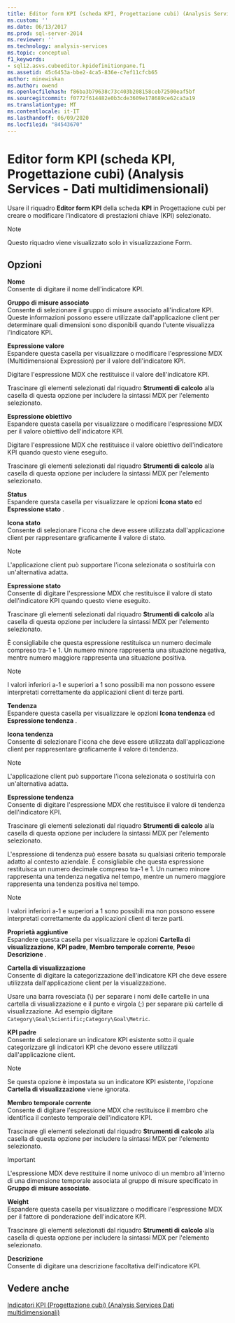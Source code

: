 ```yaml
---
title: Editor form KPI (scheda KPI, Progettazione cubi) (Analysis Services-Dati multidimensionali) | Microsoft Docs
ms.custom: ''
ms.date: 06/13/2017
ms.prod: sql-server-2014
ms.reviewer: ''
ms.technology: analysis-services
ms.topic: conceptual
f1_keywords:
- sql12.asvs.cubeeditor.kpidefinitionpane.f1
ms.assetid: 45c6453a-bbe2-4ca5-836e-c7ef11cfcb65
author: minewiskan
ms.author: owend
ms.openlocfilehash: f86ba3b79638c73c403b208158ceb72500eaf5bf
ms.sourcegitcommit: f0772f614482e0b3cde3609e178689ce62ca3a19
ms.translationtype: MT
ms.contentlocale: it-IT
ms.lasthandoff: 06/09/2020
ms.locfileid: "84543670"
---
```

# <a name="kpi-form-editor-kpis-tab-cube-designer-analysis-services---multidimensional-data"></a>Editor form KPI (scheda KPI, Progettazione cubi) (Analysis Services - Dati multidimensionali)
  Usare il riquadro **Editor form KPI** della scheda **KPI** in Progettazione cubi per creare o modificare l'indicatore di prestazioni chiave (KPI) selezionato.  
  
> [!NOTE]  
>  Questo riquadro viene visualizzato solo in visualizzazione Form.  
  
## <a name="options"></a>Opzioni  
 **Nome**  
 Consente di digitare il nome dell'indicatore KPI.  
  
 **Gruppo di misure associato**  
 Consente di selezionare il gruppo di misure associato all'indicatore KPI. Queste informazioni possono essere utilizzate dall'applicazione client per determinare quali dimensioni sono disponibili quando l'utente visualizza l'indicatore KPI.  
  
 **Espressione valore**  
 Espandere questa casella per visualizzare o modificare l'espressione MDX (Multidimensional Expression) per il valore dell'indicatore KPI.  
  
 Digitare l'espressione MDX che restituisce il valore dell'indicatore KPI.  
  
 Trascinare gli elementi selezionati dal riquadro **Strumenti di calcolo** alla casella di questa opzione per includere la sintassi MDX per l'elemento selezionato.  
  
 **Espressione obiettivo**  
 Espandere questa casella per visualizzare o modificare l'espressione MDX per il valore obiettivo dell'indicatore KPI.  
  
 Digitare l'espressione MDX che restituisce il valore obiettivo dell'indicatore KPI quando questo viene eseguito.  
  
 Trascinare gli elementi selezionati dal riquadro **Strumenti di calcolo** alla casella di questa opzione per includere la sintassi MDX per l'elemento selezionato.  
  
 **Status**  
 Espandere questa casella per visualizzare le opzioni **Icona stato** ed **Espressione stato** .  
  
 **Icona stato**  
 Consente di selezionare l'icona che deve essere utilizzata dall'applicazione client per rappresentare graficamente il valore di stato.  
  
> [!NOTE]  
>  L'applicazione client può supportare l'icona selezionata o sostituirla con un'alternativa adatta.  
  
 **Espressione stato**  
 Consente di digitare l'espressione MDX che restituisce il valore di stato dell'indicatore KPI quando questo viene eseguito.  
  
 Trascinare gli elementi selezionati dal riquadro **Strumenti di calcolo** alla casella di questa opzione per includere la sintassi MDX per l'elemento selezionato.  
  
 È consigliabile che questa espressione restituisca un numero decimale compreso tra-1 e 1. Un numero minore rappresenta una situazione negativa, mentre numero maggiore rappresenta una situazione positiva.  
  
> [!NOTE]  
>  I valori inferiori a-1 e superiori a 1 sono possibili ma non possono essere interpretati correttamente da applicazioni client di terze parti.  
  
 **Tendenza**  
 Espandere questa casella per visualizzare le opzioni **Icona tendenza** ed **Espressione tendenza** .  
  
 **Icona tendenza**  
 Consente di selezionare l'icona che deve essere utilizzata dall'applicazione client per rappresentare graficamente il valore di tendenza.  
  
> [!NOTE]  
>  L'applicazione client può supportare l'icona selezionata o sostituirla con un'alternativa adatta.  
  
 **Espressione tendenza**  
 Consente di digitare l'espressione MDX che restituisce il valore di tendenza dell'indicatore KPI.  
  
 Trascinare gli elementi selezionati dal riquadro **Strumenti di calcolo** alla casella di questa opzione per includere la sintassi MDX per l'elemento selezionato.  
  
 L'espressione di tendenza può essere basata su qualsiasi criterio temporale adatto al contesto aziendale. È consigliabile che questa espressione restituisca un numero decimale compreso tra-1 e 1. Un numero minore rappresenta una tendenza negativa nel tempo, mentre un numero maggiore rappresenta una tendenza positiva nel tempo.  
  
> [!NOTE]  
>  I valori inferiori a-1 e superiori a 1 sono possibili ma non possono essere interpretati correttamente da applicazioni client di terze parti.  
  
 **Proprietà aggiuntive**  
 Espandere questa casella per visualizzare le opzioni **Cartella di visualizzazione**, **KPI padre**, **Membro temporale corrente**, **Peso**e **Descrizione** .  
  
 **Cartella di visualizzazione**  
 Consente di digitare la categorizzazione dell'indicatore KPI che deve essere utilizzata dall'applicazione client per la visualizzazione.  
  
 Usare una barra rovesciata (\\) per separare i nomi delle cartelle in una cartella di visualizzazione e il punto e virgola (;) per separare più cartelle di visualizzazione. Ad esempio digitare `Category\Goal\Scientific;Category\Goal\Metric`.  
  
 **KPI padre**  
 Consente di selezionare un indicatore KPI esistente sotto il quale categorizzare gli indicatori KPI che devono essere utilizzati dall'applicazione client.  
  
> [!NOTE]  
>  Se questa opzione è impostata su un indicatore KPI esistente, l'opzione **Cartella di visualizzazione** viene ignorata.  
  
 **Membro temporale corrente**  
 Consente di digitare l'espressione MDX che restituisce il membro che identifica il contesto temporale dell'indicatore KPI.  
  
 Trascinare gli elementi selezionati dal riquadro **Strumenti di calcolo** alla casella di questa opzione per includere la sintassi MDX per l'elemento selezionato.  
  
> [!IMPORTANT]  
>  L'espressione MDX deve restituire il nome univoco di un membro all'interno di una dimensione temporale associata al gruppo di misure specificato in **Gruppo di misure associato**.  
  
 **Weight**  
 Espandere questa casella per visualizzare o modificare l'espressione MDX per il fattore di ponderazione dell'indicatore KPI.  
  
 Trascinare gli elementi selezionati dal riquadro **Strumenti di calcolo** alla casella di questa opzione per includere la sintassi MDX per l'elemento selezionato.  
  
 **Descrizione**  
 Consente di digitare una descrizione facoltativa dell'indicatore KPI.  
  
## <a name="see-also"></a>Vedere anche  
 [Indicatori KPI &#40;Progettazione cubi&#41; &#40;Analysis Services Dati multidimensionali&#41;](kpis-cube-designer-analysis-services-multidimensional-data.md)  
  
  
